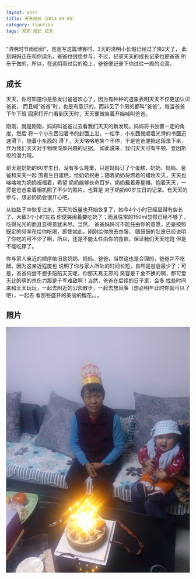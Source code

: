 ```yaml
---
layout: post
title: 天天成长（2013-04-05）
category: tiantian
tags: 天天 成长 记录
---
```


“清明时节雨纷纷”，爸爸写这篇博客时，3天的清明小长假已经过了快2天了，
此刻妈妈正在和你逗乐，爸爸也很想参与，不过，记录天天的成长记录也是爸爸
所乐于做的，所以，在这阴雨过后的晚上，爸爸便记录下你过往一周的点滴。

## 成长

天天，你可知道你是愈发讨爸爸欢心了，因为有种种的迹象表明天天不仅更加认识爸爸，
而且喊“爸爸”时，也是有意识的，而非见了个男的都叫“爸爸”。每当爸爸下午下班
回家打开门看到天天时，天天便微笑着开始喊叫爸爸。

刚刚，就是刚刚，妈妈叫爸爸过去看我们天天的新发现。妈妈将书放置一定的角度，然后
将一个小东西沿着书的封面上沿，一松手，小东西就顺着光滑的书面迅速滑下，随着小东西的
滑下，天天咯咯地笑个不停，于是爸爸便把这段录下来，作为我们天天对于物理深厚兴趣的证据。
如此说来，我们天天可有牛顿、爱因斯坦的潜力哦。

前天是奶奶的60岁生日，没有多么隆重，只是妈妈订了个蛋糕，奶奶、妈妈、爸爸和天天一起
围着生日蛋糕，给奶奶祝寿；随着奶奶将燃着的蜡烛吹灭，天天也咯咯地为奶奶祝福着，希望
奶奶能够长命百岁。奶奶戴着寿星帽，抱着天天，一旁是爸爸拿着相机照了不少的照片，也算是
对于奶奶60岁生日的记录。有天天的参与，想必奶奶会很开心吧。

从拉肚子中恢复过来，天天的饭量也开始恢复了，如今4个小时已经显得有些长了，大致3个小时左右
你便哭闹着要吃奶了；而且往常的150ml显然已经不够了，吃得光光的而且显得意犹未尽。当然，
爸爸妈妈可不能任由你的意愿，还是按照既定的频率在给你吃喝，即使如此，刚刚给你脱去衣服，
圆鼓鼓的肚皮已经说明了你吃的可不少了啊，所以，还是不能太任由你的食欲，保证我们天天吃饱
但是不能吃撑了。

你与家人亲近的顺序依旧是奶奶、妈妈、爸爸，当然这也是合理的，爸爸并不吃醋，因为这亲近程度也
说明了你与家人所处的时间长短，自然是爸爸最少了；可是，爸爸何尝不想多陪陪天天呢，你那天真无邪的
笑容是千金不换的啊，那可爱无比的萌的杀伤力那是千军难敌啊！当然，爸爸在后续的日子里，会多
找些时间来和天天玩玩，一起去附近的公园散步，一起去放风筝（想必明年此时你就可以了吧），一起去
看那些盛开的美丽的樱花。。。

## 照片

![tiantian](/assets/images/tiantian20130405.jpg)

